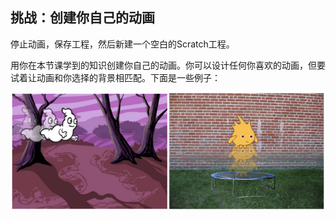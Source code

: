 ## 挑战：创建你自己的动画

停止动画，保存工程，然后新建一个空白的Scratch工程。

用你在本节课学到的知识创建你自己的动画。你可以设计任何你喜欢的动画，但要试着让动画和你选择的背景相匹配。下面是一些例子：

![截屏](images/space-egs.png)